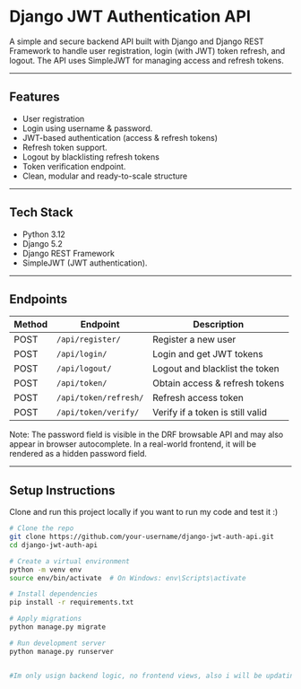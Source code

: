 # Django JWT Authentication API

A simple and secure backend API built with Django and Django REST Framework to handle user registration, login (with JWT) token refresh, and logout. The API uses SimpleJWT for managing access and refresh tokens.

---

## Features

- User registration
- Login using username & password.
- JWT-based authentication (access & refresh tokens)
- Refresh token support.
- Logout by blacklisting refresh tokens
- Token verification endpoint.
- Clean, modular and ready-to-scale structure

---

## Tech Stack

- Python 3.12
- Django 5.2
- Django REST Framework
- SimpleJWT (JWT authentication).

---

## Endpoints

| Method | Endpoint              | Description                         |
|--------|------------------------|-------------------------------------|
| POST   | `/api/register/`       | Register a new user                 |
| POST   | `/api/login/`          | Login and get JWT tokens            |
| POST   | `/api/logout/`         | Logout and blacklist the token      |
| POST   | `/api/token/`          | Obtain access & refresh tokens      |
| POST   | `/api/token/refresh/`  | Refresh access token                |
| POST   | `/api/token/verify/`   | Verify if a token is still valid    |

Note: The password field is visible in the DRF browsable API and may also appear in browser autocomplete. In a real-world frontend, it will be rendered as a hidden password field.

---

## Setup Instructions 


Clone and run this project locally if you want to run my code and test it :)

```bash
# Clone the repo
git clone https://github.com/your-username/django-jwt-auth-api.git
cd django-jwt-auth-api

# Create a virtual environment
python -m venv env
source env/bin/activate  # On Windows: env\Scripts\activate

# Install dependencies
pip install -r requirements.txt

# Apply migrations
python manage.py migrate

# Run development server
python manage.py runserver


#Im only usign backend logic, no frontend views, also i will be updating the code by adding email verification and password reset
